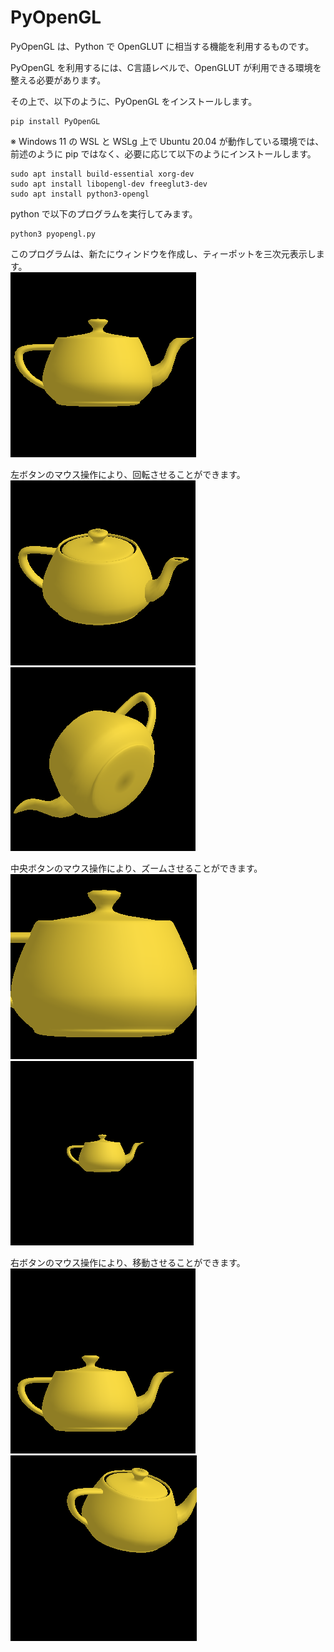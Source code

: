 # PyOpenGL

PyOpenGL は、Python で OpenGLUT に相当する機能を利用するものです。

PyOpenGL を利用するには、C言語レベルで、OpenGLUT が利用できる環境を整える必要があります。

その上で、以下のように、PyOpenGL をインストールします。

	pip install PyOpenGL

※ Windows 11 の WSL と WSLg 上で Ubuntu 20.04 が動作している環境では、前述のように pip ではなく、必要に応じて以下のようにインストールします。

    sudo apt install build-essential xorg-dev
    sudo apt install libopengl-dev freeglut3-dev
    sudo apt install python3-opengl

python で以下のプログラムを実行してみます。

    python3 pyopengl.py

このプログラムは、新たにウィンドウを作成し、ティーポットを三次元表示します。  
![teapot](img/pyopengl-teapot0.png)

左ボタンのマウス操作により、回転させることができます。  
![teapot rotation](img/pyopengl-teapot1.png)
![teapot rotation](img/pyopengl-teapot2.png)

中央ボタンのマウス操作により、ズームさせることができます。  
![teapot zoom](img/pyopengl-teapot3.png)
![teapot zoom](img/pyopengl-teapot4.png)

右ボタンのマウス操作により、移動させることができます。  
![teapot move](img/pyopengl-teapot5.png)
![teapot move](img/pyopengl-teapot6.png)

